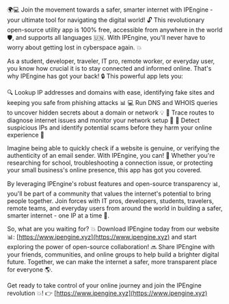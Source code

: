 🌍💻 Join the movement towards a safer, smarter internet with IPEngine - your ultimate tool for navigating the digital world! 🔓 This revolutionary open-source utility app is 100% free, accessible from anywhere in the world 🛡️, and supports all languages 🇺🇳. With IPEngine, you'll never have to worry about getting lost in cyberspace again. 💥

As a student, developer, traveler, IT pro, remote worker, or everyday user, you know how crucial it is to stay connected and informed online. That's why IPEngine has got your back! 🔒 This powerful app lets you:

🔍 Lookup IP addresses and domains with ease, identifying fake sites and keeping you safe from phishing attacks 📊
💻 Run DNS and WHOIS queries to uncover hidden secrets about a domain or network 💡
📍 Trace routes to diagnose internet issues and monitor your network setup 🔧
🚀 Detect suspicious IPs and identify potential scams before they harm your online experience 👮

Imagine being able to quickly check if a website is genuine, or verifying the authenticity of an email sender. With IPEngine, you can! 💯 Whether you're researching for school, troubleshooting a connection issue, or protecting your small business's online presence, this app has got you covered.

By leveraging IPEngine's robust features and open-source transparency 📊, you'll be part of a community that values the internet's potential to bring people together. Join forces with IT pros, developers, students, travelers, remote teams, and everyday users from around the world in building a safer, smarter internet - one IP at a time 🔧.

So, what are you waiting for? 💥 Download IPEngine today from our website 📊: [https://www.ipengine.xyz](https://www.ipengine.xyz) and start exploring the power of open-source collaboration! 🔜 Share IPEngine with your friends, communities, and online groups to help build a brighter digital future. Together, we can make the internet a safer, more transparent place for everyone 🌎.

Get ready to take control of your online journey and join the IPEngine revolution 💥! 👉 [https://www.ipengine.xyz](https://www.ipengine.xyz)